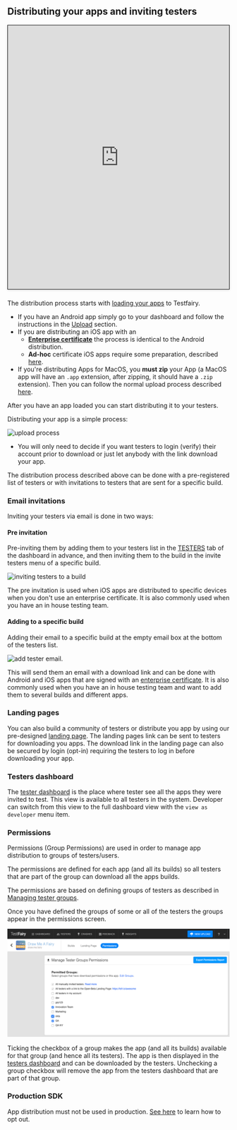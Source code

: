 ## Distributing your apps and inviting testers

<iframe width="800" height="600" frameborder="0" allowfullscreen="true" style="box-sizing: border-box; margin-bottom:5px; max-width: 100%; border: 1px solid rgba(0,0,0,1); background-color: rgba(255,255,255,0); box-shadow: 0px 2px 4px rgba(0,0,0,0.1);" src="https://testfairy.fleeq.io/l/9162234x94-qc3qn71j97"></iframe>

The distribution process starts with [loading your apps](https://docs.testfairy.com/Getting_Started/Upload_Apps.html) to Testfairy.
* If you have an Android app simply go to your dashboard and follow the instructions in the [Upload](https://docs.testfairy.com/Getting_Started/Upload_Apps.html) section.
* If you are distributing an iOS app with an 
  * __[Enterprise certificate](https://developer.apple.com/programs/ios/enterprise/)__ the process is identical to the Android distribution. 
  * __Ad-hoc__ certificate iOS apps require some preparation, described [here](https://docs.testfairy.com/iOS_SDK/Adding_UDIDs_to_iOS_development_profile.html).
* If you're distributing Apps for MacOS, you **must zip** your App (a MacOS app will have an `.app` extension, after zipping, it should have a `.zip` extension). Then you can follow the normal upload process described [here](https://docs.testfairy.com/Getting_Started/Upload_Apps.html).

After you have an app loaded you can start distributing it to your testers.

Distributing your app is a simple process:

  ![upload process](/img/upload-process-1.png)

- You will only need to decide if you want testers to login (verify) their account prior to download or just let anybody with the link download your app.


The distribution process described above can be done with a pre-registered list of testers or with invitations to testers that are sent for a specific build.


### Email invitations
Inviting your testers via email is done in two ways:
#### Pre invitation
Pre-inviting them by adding them to your testers list in the [TESTERS](https://app.testfairy.com/testers/) tab of the dashboard in advance, and then inviting them to the build in the invite testers menu of a specific build.


  ![inviting testers to a build](/img/getting-started/invite-testers-from-build-1.png)


  The pre invitation is used when iOS apps are distributed to specific devices when you don't use an enterprise certificate.   It is also commonly used when you have an in house testing team.


#### Adding to a specific build
Adding their email to a specific build at the empty email box at the bottom of the testers list.

  ![add tester email](/img/getting-started/invite-testers-from-build-2.png).

This will send them an email with a download link and can be done with Android and iOS apps that are signed with an [enterprise certificate](https://developer.apple.com/programs/ios/enterprise/). It is also commonly used when you have an in house testing team and want to add them to several builds and different apps.


### Landing pages

You can also build a community of testers or distribute you app by using our pre-designed [landing page](https://docs.testfairy.com/App_Distribution/Landing_Pages.html). The landing pages link can be sent to testers for downloading you apps. The download link in the landing page can also be secured by login (opt-in) requiring the testers to log in before downloading your app.


### Testers dashboard

The [tester dashboard](https://my.testfairy.com/) is the place where tester see all the apps they were invited to test.
This view is available to all testers in the system. Developer can switch from this view to the full dashboard view with the `view as developer` menu item.

### Permissions

Permissions (Group Permissions) are used in order to manage app distribution to groups of testers/users.

The permissions are defined for each app (and all its builds) so all testers that are part of the group can download all the apps builds.

The permissions are based on defining groups of testers as described in [Managing tester groups](https://docs.testfairy.com/Testers/Managing_Testers.html).

Once you have defined the groups of some or all of the testers the groups appear in the permissions screen.

  ![permissions](/img/app_distribution/permissions-screen-1.png)

Ticking the checkbox of a group makes the app (and all its builds) available for that group (and hence all its testers).
The app is then displayed in the [testers dashboard](https://docs.testfairy.com/TestFairy_Dashboard/Testers_Dashboard.html) and can be downloaded by the testers. Unchecking a group checkbox will remove the app from the testers dashboard that are part of that group.

### Production SDK

App distribution must not be used in production. [See here](https://docs.testfairy.com/Android/Production_SDK.html) to learn how to opt out.
